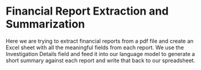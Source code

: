 # Financial Report Extraction and Summarization

Here we are trying to extract financial reports from a pdf file and create an Excel sheet with all the meaningful fields from each report.
We use the Investigation Details field and feed it into our language model to generate a short summary against each report and write that back to our spreadsheet.

